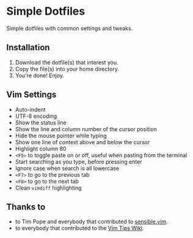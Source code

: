 # Simple Dotfiles
Simple dotfiles with common settings and tweaks.

## Installation
1. Download the dotfile(s) that interest you.
1. Copy the file(s) into your home directory.
1. You're done! Enjoy.

## Vim Settings
* Auto-indent
* UTF-8 encoding
* Show the status line
* Show the line and column number of the cursor position
* Hide the mouse pointer while typing
* Show one line of context above and below the cursor
* Highlight column 80
* `<F5>` to toggle paste on or off, useful when pasting from the terminal
* Start searching as you type, before pressing enter
* Ignore case when search is all lowercase
* `<F7>` to go to the previous tab
* `<F8>` to go to the next tab
* Clean `vimdiff` highlighting

## Thanks to
* to Tim Pope and everybody that contributed to [sensible.vim](https://github.com/tpope/vim-sensible).
* to everybody that contributed to the [Vim Tips Wiki](http://vim.wikia.com/wiki/Searching).
